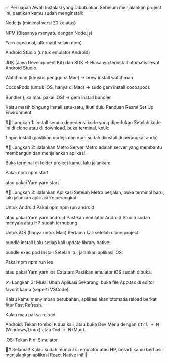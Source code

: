 ✅ Persiapan Awal: Instalasi yang Dibutuhkan
Sebelum menjalankan project ini, pastikan kamu sudah menginstall:

Node.js (minimal versi 20 ke atas) 

NPM (Biasanya menyatu dengan Node.js)

Yarn (opsional, alternatif selain npm) 

Android Studio (untuk emulator Android) 

JDK (Java Development Kit) dan SDK → Biasanya terinstall otomatis lewat Android Studio.

Watchman (khusus pengguna Mac) → brew install watchman

CocoaPods (untuk iOS, hanya di Mac) → sudo gem install cocoapods

Bundler (jika mau pakai iOS) → gem install bundler

Kalau masih bingung install satu-satu, ikuti dulu Panduan Resmi Set Up Environment.

#🚀 Langkah 1: Install semua depedensi kode yang diperlukan
Setelah kode ini di clone atau di download, buka terminal, ketik:

1.npm install (pastikan nodejs dan npm sudah diinstall di perangkat anda) 

#🚀 Langkah 2: Jalankan Metro Server
Metro adalah server yang membantu membangun dan menjalankan aplikasi.

Buka terminal di folder project kamu, lalu jalankan:

Pakai npm
npm start

atau pakai Yarn
yarn start

#🚀 Langkah 3: Jalankan Aplikasi
Setelah Metro berjalan, buka terminal baru, lalu jalankan aplikasi ke perangkat:

Untuk Android
Pakai npm
npm run android

atau pakai Yarn
yarn android
Pastikan emulator Android Studio sudah menyala atau HP sudah terhubung.

Untuk iOS (hanya untuk Mac)
Pertama kali setelah clone project:

bundle install
Lalu setiap kali update library native:

bundle exec pod install
Setelah itu, jalankan aplikasi iOS:


Pakai npm
npm run ios

atau pakai Yarn
yarn ios
Catatan: Pastikan emulator iOS sudah dibuka.

✍️ Langkah 3: Mulai Ubah Aplikasi
Sekarang, buka file App.tsx di editor favorit kamu (seperti VSCode).

Kalau kamu menyimpan perubahan, aplikasi akan otomatis reload berkat fitur Fast Refresh.

Kalau mau paksa reload:

Android: Tekan tombol <kbd>R</kbd> dua kali, atau buka Dev Menu dengan <kbd>Ctrl + M</kbd> (Windows/Linux) atau <kbd>Cmd + M</kbd> (Mac).

iOS: Tekan <kbd>R</kbd> di Simulator.

🎉# Selamat!
Kalau sudah muncul di emulator atau HP, berarti kamu berhasil menjalankan aplikasi React Native ini! 🎉

